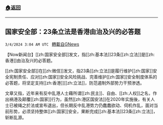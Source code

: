 ###  [:house:返回](README.md)
---


## 国家安全部：23条立法是香港由治及兴的必答题
`3/4/2024 3:04 AM UTC ` [轉載自GNews](https://gnews.org/articles/2362166)

【Now新闻台】[[zh:国家安全部]]发文，指[[zh:基本法]]23条[[zh:立法]]是[[zh:香港]]由治及兴的必答题。

[[zh:国家安全部]]在[[zh:微信]]发文，指23条[[zh:立法]]是履行维护[[zh:国家]]安全宪制责任、应对[[zh:国家]]安全风险挑战、完善维护[[zh:国家]]安全制度体系的必答题，将坚定支持[[zh:香港]][[zh:立法]]，防范遏制外部势力干预渗透。

文章又指，近年来有反中乱港人士藉所谓[[zh:民主]]、自由、[[zh:人权]]之名，作出祸港及颠覆[[zh:国家]]行为，虽然[[zh:港区国安法]]在2020年实施後，有关人士已被绳之於法或宣布退出，但长期反中乱港势力仍蠢蠢欲动、伺机作乱，面对当前形势，必须坚持整体[[zh:国家]]安全，果断完成[[zh:基本法]]23条[[zh:立法]]，斩断乱源。
